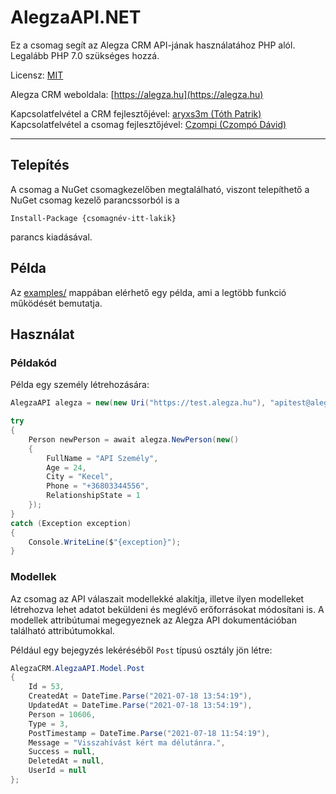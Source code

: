 # AlegzaAPI.NET

Ez a csomag segít az Alegza CRM API-jának használatához PHP alól. Legalább PHP 7.0 szükséges hozzá.

Licensz: [MIT](LICENSE.md)

Alegza CRM weboldala: [https://alegza.hu](https://alegza.hu)

Kapcsolatfelvétel a CRM fejlesztőjével: [aryxs3m (Tóth Patrik)](mailto:toth.patrik@alegza.hu)
Kapcsolatfelvétel a csomag fejlesztőjével: [Czompi (Czompó Dávid)](mailto:czompo.david@czompi.hu)

---

## Telepítés
A csomag a NuGet csomagkezelőben megtalálható, viszont telepíthető a NuGet csomag kezelő parancssorból is a
```
Install-Package {csomagnév-itt-lakik}
```
parancs kiadásával.

## Példa

Az [examples/](examples/) mappában elérhető egy példa, ami a legtöbb funkció működését bemutatja.

## Használat

### Példakód
Példa egy személy létrehozására:

```cs
AlegzaAPI alegza = new(new Uri("https://test.alegza.hu"), "apitest@alegza.hu", "api12345678");

try
{
    Person newPerson = await alegza.NewPerson(new()
    {
        FullName = "API Személy",
        Age = 24,
        City = "Kecel",
        Phone = "+36803344556",
        RelationshipState = 1
    });
}
catch (Exception exception)
{
    Console.WriteLine($"{exception}");
}

```

### Modellek

Az csomag az API válaszait modellekké alakítja, illetve ilyen modelleket létrehozva lehet adatot beküldeni és meglévő
erőforrásokat módosítani is. A modellek attribútumai megegyeznek az Alegza API dokumentációban található 
attribútumokkal.

Például egy bejegyzés lekéréséből `Post` típusú osztály jön létre:
```cs
AlegzaCRM.AlegzaAPI.Model.Post
{
    Id = 53,
    CreatedAt = DateTime.Parse("2021-07-18 13:54:19"),
    UpdatedAt = DateTime.Parse("2021-07-18 13:54:19"),
    Person = 10606,
    Type = 3,
    PostTimestamp = DateTime.Parse("2021-07-18 11:54:19"),
    Message = "Visszahívást kért ma délutánra.",
    Success = null,
    DeletedAt = null,
    UserId = null
};
```
